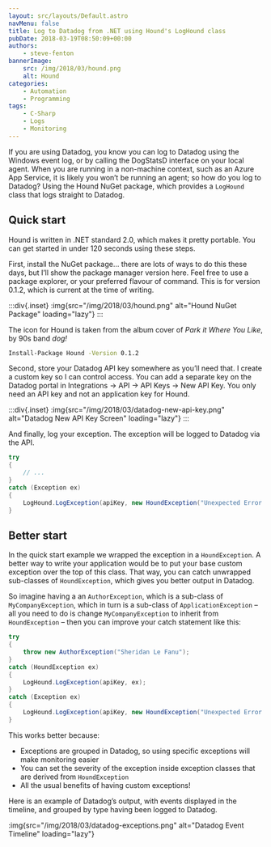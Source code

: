 ```yaml
---
layout: src/layouts/Default.astro
navMenu: false
title: Log to Datadog from .NET using Hound's LogHound class
pubDate: 2018-03-19T08:50:09+00:00
authors:
    - steve-fenton
bannerImage:
    src: /img/2018/03/hound.png
    alt: Hound
categories:
    - Automation
    - Programming
tags:
    - C-Sharp
    - Logs
    - Monitoring
---
```


If you are using Datadog, you know you can log to Datadog using the Windows event log, or by calling the DogStatsD interface on your local agent. When you are running in a non-machine context, such as an Azure App Service, it is likely you won’t be running an agent; so how do you log to Datadog? Using the Hound NuGet package, which provides a `LogHound` class that logs straight to Datadog.

## Quick start

Hound is written in .NET standard 2.0, which makes it pretty portable. You can get started in under 120 seconds using these steps.

First, install the NuGet package… there are lots of ways to do this these days, but I’ll show the package manager version here. Feel free to use a package explorer, or your preferred flavour of command. This is for version 0.1.2, which is current at the time of writing.

:::div{.inset}
:img{src="/img/2018/03/hound.png" alt="Hound NuGet Package" loading="lazy"}
:::

The icon for Hound is taken from the album cover of *Park it Where You Like*, by 90s band *dog!*

```cmd
Install-Package Hound -Version 0.1.2
```

Second, store your Datadog API key somewhere as you’ll need that. I create a custom key so I can control access. You can add a separate key on the Datadog portal in Integrations -> API -> API Keys -> New API Key. You only need an API key and not an application key for Hound.

:::div{.inset}
:img{src="/img/2018/03/datadog-new-api-key.png" alt="Datadog New API Key Screen" loading="lazy"}
:::

And finally, log your exception. The exception will be logged to Datadog via the API.

```csharp
try
{
    // ...
}
catch (Exception ex)
{
    LogHound.LogException(apiKey, new HoundException("Unexpected Error! Byt see below for a better way to log messages!", ex));
}
```

## Better start

In the quick start example we wrapped the exception in a `HoundException`. A better way to write your application would be to put your base custom exception over the top of this class. That way, you can catch unwrapped sub-classes of `HoundException`, which gives you better output in Datadog.

So imagine having a an `AuthorException`, which is a sub-class of `MyCompanyException`, which in turn is a sub-class of `ApplicationException` – all you need to do is change `MyCompanyException` to inherit from `HoundException` – then you can improve your catch statement like this:

```csharp
try
{
    throw new AuthorException("Sheridan Le Fanu");
}
catch (HoundException ex)
{
    LogHound.LogException(apiKey, ex);
}
catch (Exception ex)
{
    LogHound.LogException(apiKey, new HoundException("Unexpected Error!", ex));
}
```

This works better because:

- Exceptions are grouped in Datadog, so using specific exceptions will make monitoring easier
- You can set the severity of the exception inside exception classes that are derived from `HoundException`
- All the usual benefits of having custom exceptions!

Here is an example of Datadog’s output, with events displayed in the timeline, and grouped by type having been logged to Datadog.

:img{src="/img/2018/03/datadog-exceptions.png" alt="Datadog Event Timeline" loading="lazy"}